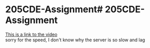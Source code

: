 # 205CDE-Assignment# 205CDE-Assignment
[This is a link to the video](https://portland-my.sharepoint.com/:v:/g/personal/clyuen26-c_my_cityu_edu_hk/ERgAZ3j4zF1FvIWdr6KqYwEBjiX-ie4ajr7JmE4slnTqsA?e=EIRZc5)<br>
sorry for the speed, I don't know why the server is so slow and lag
